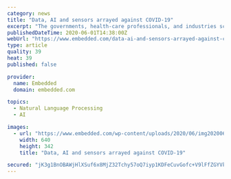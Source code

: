 ```yaml
---
category: news
title: "Data, AI and sensors arrayed against COVID-19"
excerpt: "The governments, health-care professionals, and industries scrambling to address the Covid-19 pandemic have some powerful allies in the battle to minimize"
publishedDateTime: 2020-06-01T14:38:00Z
webUrl: "https://www.embedded.com/data-ai-and-sensors-arrayed-against-covid-19/"
type: article
quality: 39
heat: 39
published: false

provider:
  name: Embedded
  domain: embedded.com

topics:
  - Natural Language Processing
  - AI

images:
  - url: "https://www.embedded.com/wp-content/uploads/2020/06/img20200601100318Marshaling-Sensors-and-Data-Anal_3.jpg"
    width: 640
    height: 342
    title: "Data, AI and sensors arrayed against COVID-19"

secured: "jK3g1BnOBAWjHlXSuf6x8MjZ32Tchy57oQ7iyp1KDFeCuvGofc+V9lFfZGYVkQuV+cgfPSqTCKfYNa46EqVXWoS2igL/Hm47H3VsOzhwtBysPYR/uVmoPse7gwgoQkDU/JXRzU15HMGtKRxfh7iDVofYcaqMlZlcQq+pS+3ngWf+rv3C9NLV5fD4xPKILW8WusTImHYtd6xSbpvAJuOfz8L1Il8ohnKbfj71Qti4vJSEwQPfFeNk3YWzm9He1BXmx6iGmVUkqPeTbQr6wekU2MLm3X5XhChCMdxWqdEgwuUHI4UxHhc0WfXNRSXSlhdgDvQKlCel6RIu9PALLybJdmAUbzFqHW2VVOPJ8ZbsLumvt/LVn34Ba5mREZpy7yb5U9nOdIObJP9h6URukNaTPGPtMqCkHHi1KYPMrZR2cqG7mUGkuP31TiPXfwhtMo12VkFIU+vWZZtkZdK+8odhbsd1+h5UiR0A6Wl5QjU/y3Q=;Z54er7bSbU0FAebWXy4kzw=="
---
```



